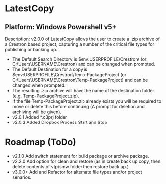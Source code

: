 # LatestCopy
## Platform: Windows Powershell v5+
Description: v2.0.0 of LatestCopy allows the user to create a .zip archive of a Crestron based project, capturing a number of the critical file types for publishing or backing up.
  * The Default Search Directory is $env:USERPROFILE\Crestron\ (or C:\Users\USERNAME\Crestron) and can be changed when prompted.
  * The Default Destination for a copy is $env:USERPROFILE\Crestron\Temp-PackageProject (or C:\Users\USERNAME\Crestron\Temp-PackageProject) and can be changed when prompted.
  * The resulting .zip archive will have the name of the destination folder (e.g. Temp-PackageProject.zip).
  * If the file Temp-PackageProject.zip already exists you will be required to move or delete this before continuing (A prompt for deletion and archiving will be given).
  * v2.0.1 Added *.c3prj folder
  * v2.0.2 Added Dropbox Process Start and Stop

# Roadmap (ToDo)
  * v2.1.0 Add switch statement for build package or archive package.
  * v2.2.0 Add option for clean and restore (as in create back up copy, then delete contents of vtp/smw folder then restore back up.)
  * v3.0.0+ Add and Refactor for alternate file types and/or project senarios.

